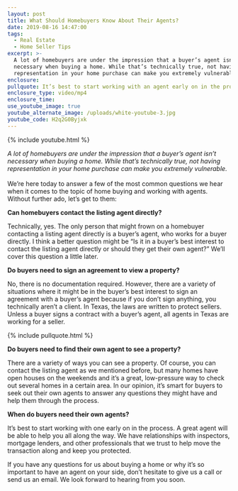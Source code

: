 ```yaml
---
layout: post
title: What Should Homebuyers Know About Their Agents?
date: 2019-08-16 14:47:00
tags:
  - Real Estate
  - Home Seller Tips
excerpt: >-
  A lot of homebuyers are under the impression that a buyer’s agent isn’t
  necessary when buying a home. While that’s technically true, not having
  representation in your home purchase can make you extremely vulnerable.
enclosure:
pullquote: It’s best to start working with an agent early on in the process.
enclosure_type: video/mp4
enclosure_time:
use_youtube_image: true
youtube_alternate_image: /uploads/white-youtube-3.jpg
youtube_code: H2q2G0Byjxk
---
```


{% include youtube.html %}

*A lot of homebuyers are under the impression that a buyer’s agent isn’t necessary when buying a home. While that’s technically true, not having representation in your home purchase can make you extremely vulnerable.*<br><br>We’re here today to answer a few of the most common questions we hear when it comes to the topic of home buying and working with agents. Without further ado, let’s get to them:

**Can homebuyers contact the listing agent directly?**

Technically, yes. The only person that might frown on a homebuyer contacting a listing agent directly is a buyer’s agent, who works for a buyer directly. I think a better question might be “Is it in a buyer’s best interest to contact the listing agent directly or should they get their own agent?” We’ll cover this question a little later.

**Do buyers need to sign an agreement to view a property?**

No, there is no documentation required. However, there are a variety of situations where it might be in the buyer’s best interest to sign an agreement with a buyer’s agent because if you don’t sign anything, you technically aren’t a client. In Texas, the laws are written to protect sellers. Unless a buyer signs a contract with a buyer’s agent, all agents in Texas are working for a seller.

{% include pullquote.html %}

**Do buyers need to find their own agent to see a property?**

There are a variety of ways you can see a property. Of course, you can contact the listing agent as we mentioned before, but many homes have open houses on the weekends and it’s a great, low-pressure way to check out several homes in a certain area. In our opinion, it’s smart for buyers to seek out their own agents to answer any questions they might have and help them through the process.

**When do buyers need their own agents?**

It’s best to start working with one early on in the process. A great agent will be able to help you all along the way. We have relationships with inspectors, mortgage lenders, and other professionals that we trust to help move the transaction along and keep you protected.

If you have any questions for us about buying a home or why it’s so important to have an agent on your side, don’t hesitate to give us a call or send us an email. We look forward to hearing from you soon.<br>&nbsp;

<br>&nbsp;

<br>&nbsp;